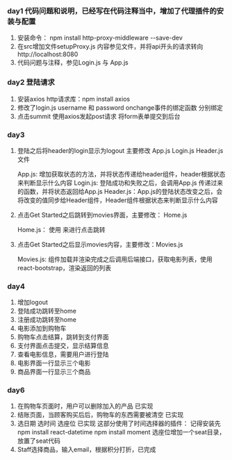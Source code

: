 ### day1 代码问题和说明，已经写在代码注释当中，增加了代理插件的安装与配置
1. 安装命令： npm install http-proxy-middleware --save-dev
2. 在src增加文件setupProxy.js   内容参见文件，并将api开头的请求转向http://localhost:8080
3. 代码问题与注释，参见Login.js 与 App.js

### day2 登陆请求
1. 安装axios http请求库：npm install axios
2. 修改了login.js username 和 password onchange事件的绑定函数  分别绑定
3. 点击summit 使用axios发起post请求  将form表单提交到后台


### day3
1. 登陆之后将header的login显示为logout  主要修改 App.js  Login.js Header.js 文件
   
    App.js: 增加获取状态的方法，并将状态传递给header组件，header根据状态来判断显示什么内容
    Login.js: 登陆成功和失败之后，会调用App.js 传递过来的函数，并将状态返回给App.js
    Header.js：App.js的登陆状态改变之后，会将改变的值同步给Header组件，Header组件根据状态来判断显示什么内容

2. 点击Get Started之后跳转到movies界面，主要修改： Home.js

    Home.js： 使用<Link to="/xxx"> 来进行点击跳转

3. 点击Get Started之后显示movies内容，主要修改：Movies.js

    Movies.js: 组件加载并渲染完成之后调用后端接口，获取电影列表，使用react-bootstrap，渲染返回的列表

### day4
1. 增加logout
2. 登陆成功跳转至home
3. 注册成功跳转至home
4. 电影添加到购物车
5. 购物车点击结算，跳转到支付界面
6. 支付界面点击提交，显示结算信息
7. 查看电影信息，需要用户进行登陆
8. 电影界面一行显示三个电影
9. 商品界面一行显示三个商品


### day6
1.	在购物车页面时，用户可以删除加入的产品   已实现
2.  结账页面，当顾客购买后后，购物车的东西需要被清空  已实现
3.  选日期  选时间  选座位 已实现
    这部分使用了时间选择器的插件：  记得安装先
    npm install react-datetime
    npm install moment
    选座位增加一个seat目录，放置了seat代码
4. Staff选择商品，输入email，根据积分打折，已完成





